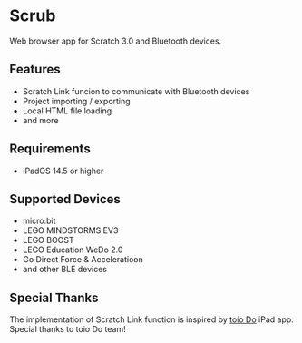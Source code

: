 # Scrub

Web browser app for Scratch 3.0 and Bluetooth devices.

## Features

- Scratch Link funcion to communicate with Bluetooth devices
- Project importing / exporting
- Local HTML file loading
- and more

## Requirements

- iPadOS 14.5 or higher

## Supported Devices

- micro:bit
- LEGO MINDSTORMS EV3
- LEGO BOOST
- LEGO Education WeDo 2.0
- Go Direct Force & Acceleratioon
- and other BLE devices

## Special Thanks

The implementation of Scratch Link function is inspired by [toio Do](https://toio.io/special/do/) iPad app. Special thanks to toio Do team!
